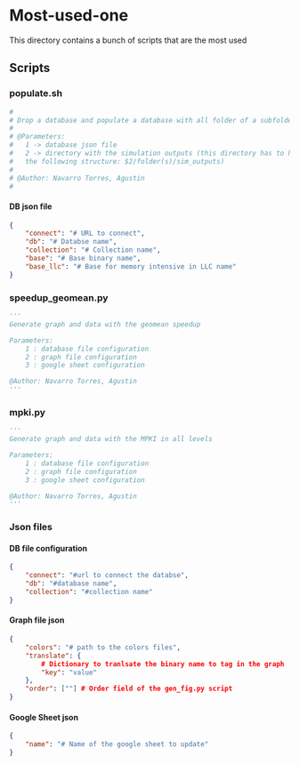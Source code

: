 # Most-used-one

This directory contains a bunch of scripts that are the most used

## Scripts

### populate.sh

```bash
#
# Drop a database and populate a database with all folder of a subfolder
#
# @Parameters:
#   1 -> database json file 
#   2 -> directory with the simulation outputs (this directory has to have
#   the following structure: $2/folder(s)/sim_outputs)
#
# @Author: Navarro Torres, Agustin
#
```

#### DB json file

```json
{
    "connect": "# URL to connect",
    "db": "# Databse name",
    "collection": "# Collection name",
    "base": "# Base binary name",
    "base_llc": "# Base for memory intensive in LLC name"
}
```

### speedup_geomean.py

```python
'''
Generate graph and data with the geomean speedup

Parameters:
    1 : database file configuration
    2 : graph file configuration
    3 : google sheet configuration

@Author: Navarro Torres, Agustin
'''
```
### mpki.py

```python
'''
Generate graph and data with the MPKI in all levels

Parameters:
    1 : database file configuration
    2 : graph file configuration
    3 : google sheet configuration

@Author: Navarro Torres, Agustin
'''
```

### Json files

#### DB file configuration

```json
{
    "connect": "#url to connect the databse",
    "db": "#database name",
    "collection": "#collection name"
}
```

#### Graph file json

```json
{
    "colors": "# path to the colors files",
    "translate": {
        # Dictionary to tranlsate the binary name to tag in the graph
        "key": "value"
    },
    "order": [""] # Order field of the gen_fig.py script
}
```

#### Google Sheet json

```json
{
    "name": "# Name of the google sheet to update"
}
```
